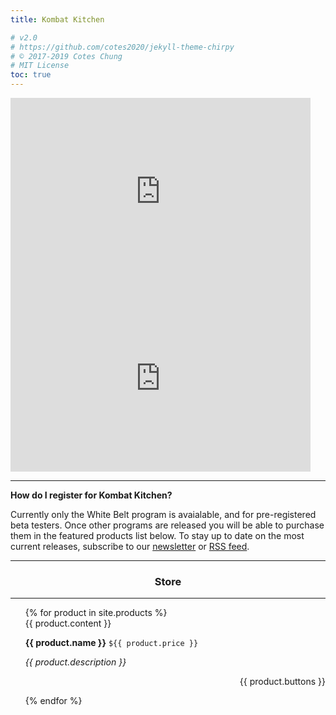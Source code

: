 ```yaml
---
title: Kombat Kitchen

# v2.0
# https://github.com/cotes2020/jekyll-theme-chirpy
# © 2017-2019 Cotes Chung
# MIT License
toc: true
---
```


<!-- Introduction -->

<iframe src="https://docs.google.com/presentation/d/e/2PACX-1vQxFU6ZmWySBILvTqktuvgcCAbu9YPy354K8QlZ10EJ7_-cLxOLT7fxQP8rg1jKB_56smODg-kOdmn3/embed?start=false&loop=true&delayms=10000" frameborder="0" width="480" height="299" allowfullscreen="true" mozallowfullscreen="true" webkitallowfullscreen="true"></iframe>

<!-- FAQ -->

<iframe src="https://docs.google.com/presentation/d/e/2PACX-1vTf5Qb-xM_oTt3KmeNGqEfQdSTXKEu-Sxb4OGJhRfSiXSkx63H53px53nXNUv2XLGUU3iaBpTI6A7Xk/embed?start=false&loop=true&delayms=3000" frameborder="0" width="480" height="299" allowfullscreen="true" mozallowfullscreen="true" webkitallowfullscreen="true"></iframe>

<hr />

<!-- Registration -->

**How do I register for Kombat Kitchen?**

Currently only the White Belt program is avaialable, and for pre-registered beta testers.  Once other programs are released you will be able to purchase them in the featured products list below.  To stay up to date on the most current releases, subscribe to our [newsletter](https://mailchi.mp/fdac34cf1d9c/kombat-kitchen-registration) or [RSS feed](http://localhost:4000/feed.xml).

<hr />

<!-- store -->

<h3 style="text-align: center">Store</h3>

<hr />

<ul style="list-style-type: none">
  {% for product in site.products %}
    <li>
      <div style="">{{ product.content }}</div>
      <p><strong>{{ product.name }}</strong> <code>${{ product.price }}</code></p>
      <p><i>{{ product.description }}</i></p>
      <p style="text-align: right">{{ product.buttons }}</p>
    </li>
  {% endfor %}
</ul>
